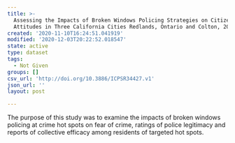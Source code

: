 ```yaml
---
title: >-
  Assessing the Impacts of Broken Windows Policing Strategies on Citizen
  Attitudes in Three California Cities Redlands, Ontario and Colton, 2008-2009
created: '2020-11-10T16:24:51.041919'
modified: '2020-12-03T20:22:52.018547'
state: active
type: dataset
tags:
  - Not Given
groups: []
csv_url: 'http://doi.org/10.3886/ICPSR34427.v1'
json_url: ''
layout: post

---
```

The purpose of this study was to examine the impacts of broken windows policing at crime hot spots on fear of crime, ratings of police legitimacy and reports of collective efficacy among residents of targeted hot spots.
